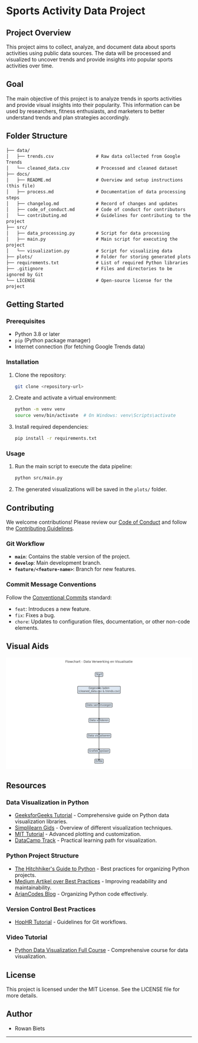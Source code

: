 # Sports Activity Data Project

## Project Overview
This project aims to collect, analyze, and document data about sports activities using public data sources. The data will be processed and visualized to uncover trends and provide insights into popular sports activities over time.

## Goal
The main objective of this project is to analyze trends in sports activities and provide visual insights into their popularity. This information can be used by researchers, fitness enthusiasts, and marketers to better understand trends and plan strategies accordingly.

## Folder Structure
```
├── data/
│   ├── trends.csv                # Raw data collected from Google Trends
│   └── cleaned_data.csv          # Processed and cleaned dataset
├── docs/
│   ├── README.md                 # Overview and setup instructions (this file)
│   ├── process.md                # Documentation of data processing steps
│   ├── changelog.md              # Record of changes and updates
│   ├── code_of_conduct.md        # Code of conduct for contributors
│   └── contributing.md           # Guidelines for contributing to the project
├── src/
│   ├── data_processing.py        # Script for data processing
│   ├── main.py                   # Main script for executing the project
│   └── visualization.py          # Script for visualizing data
├── plots/                        # Folder for storing generated plots
├── requirements.txt              # List of required Python libraries
├── .gitignore                    # Files and directories to be ignored by Git
└── LICENSE                       # Open-source license for the project
```

## Getting Started

### Prerequisites
- Python 3.8 or later
- `pip` (Python package manager)
- Internet connection (for fetching Google Trends data)

### Installation
1. Clone the repository:
   ```bash
   git clone <repository-url>
   ```
2. Create and activate a virtual environment:
   ```bash
   python -m venv venv
   source venv/bin/activate  # On Windows: venv\Scripts\activate
   ```
3. Install required dependencies:
   ```bash
   pip install -r requirements.txt
   ```

### Usage
1. Run the main script to execute the data pipeline:
   ```bash
   python src/main.py
   ```
2. The generated visualizations will be saved in the `plots/` folder.

## Contributing
We welcome contributions! Please review our [Code of Conduct](docs/code_of_conduct.md) and follow the [Contributing Guidelines](docs/contributing.md).

### Git Workflow
- **`main`**: Contains the stable version of the project.
- **`develop`**: Main development branch.
- **`feature/<feature-name>`**: Branch for new features.

### Commit Message Conventions
Follow the [Conventional Commits](https://www.conventionalcommits.org/) standard:
- `feat`: Introduces a new feature.
- `fix`: Fixes a bug.
- `chore`: Updates to configuration files, documentation, or other non-code elements.

## Visual Aids
![Data Flowchart](docs/dataflow_flowchart.png)

## Resources
### Data Visualization in Python
- [GeeksforGeeks Tutorial](https://www.geeksforgeeks.org/python-data-visualization-tutorial/?utm_source=chatgpt.com) - Comprehensive guide on Python data visualization libraries.
- [Simplilearn Gids](https://www.simplilearn.com/tutorials/python-tutorial/data-visualization-in-python?utm_source=chatgpt.com) - Overview of different visualization techniques.
- [MIT Tutorial](https://www.mit.edu/~amidi/teaching/data-science-tools/tutorial/data-visualization-with-python/?utm_source=chatgpt.com) - Advanced plotting and customization.
- [DataCamp Track](https://www.datacamp.com/tracks/data-visualization-with-python?utm_source=chatgpt.com) - Practical learning path for visualization.

### Python Project Structure
- [The Hitchhiker's Guide to Python](https://docs.python-guide.org/writing/structure/?utm_source=chatgpt.com) - Best practices for organizing Python projects.
- [Medium Artikel over Best Practices](https://medium.com/%40kuldeepkumawat195/best-practices-in-structuring-python-projects-c7232c9304b0?utm_source=chatgpt.com) - Improving readability and maintainability.
- [ArjanCodes Blog](https://arjancodes.com/blog/organizing-python-code-with-packages-and-modules/?utm_source=chatgpt.com) - Organizing Python code effectively.

### Version Control Best Practices
- [HopHR Tutorial](https://www.hophr.com/tutorial-page/best-practices-version-control-python-projects-step-by-step-guide?utm_source=chatgpt.com) - Guidelines for Git workflows.

### Video Tutorial
- [Python Data Visualization Full Course](https://www.youtube.com/watch?v=q68Qundmans&utm_source=chatgpt.com) - Comprehensive course for data visualization.

## License
This project is licensed under the MIT License. See the LICENSE file for more details.

## Author
- Rowan Biets
---

